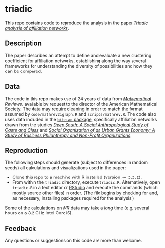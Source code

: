 # triadic

This repo contains code to reproduce the analysis in the paper [*Triadic analysis of affiliation networks*](http://journals.cambridge.org/action/displayAbstract?fromPage=online&aid=10081620&fileId=S2050124215000387).

## Description

The paper describes an attempt to define and evaluate a new clustering coefficient for affiliation networks, establishing along the way several frameworks for understanding the diversity of possibilities and how they can be compared.

## Data

The code in this repo makes use of 24 years of data from [*Mathematical Reviews*](http://www.ams.org/mr-database), available by request to the director of the American Mathematical Society. The data may require cleaning in order to match the format assumed by `code/mathrev2igraph.R` and `scripts/mathrev.R`. The code also uses data included in the [`bitriad` package](https://github.com/corybrunson/bitriad), specifically affiliation networks drawn from the studies [*Deep South: A Social Anthropological Study of Caste and Class*](http://books.google.com/books?id=Q3b9QTOgLFcC) and [*Social Organization of an Urban Grants Economy: A Study of Business Philanthropy and Non-Profit Organizations*](http://books.google.com/books?id=fR-LBQAAQBAJ).

## Reproduction

The following steps should generate (subject to differences in random seeds) all calculations and visualizations used in the paper:

* Clone this repo to a machine with R installed (version `>= 3.3.2`).
* From within the `triadic` directory, execute `triadic.R`. Alternatively, open `triadic.R` in a text editor or [RStudio](http://www.rstudio.com/) and execute the commands (which mostly source other files) in order. (The file begins by checking for and, as necessary, installing packages required for the analysis.)

Some of the calculations on *MR* data may take a *long* time (e.g. several hours on a 3.2 GHz Intel Core i5).

## Feedback

Any questions or suggestions on this code are more than welcome.
